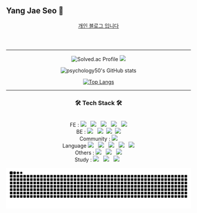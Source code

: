 ## Yang Jae Seo 🤪
 
<div align="center">
  
 <header>
  <a href="https://jaeseo0519.tistory.com/">개인 블로그 입니다</a>
 </header>
  
<hr>  
  
![Solved.ac Profile](http://mazassumnida.wtf/api/v2/generate_badge?boj=0pao0)
<img src="http://mazandi.herokuapp.com/api?handle=0pao0&theme=warm"/>

</div>  
<div align="center">
  
![psychology50's GitHub stats](https://github-readme-stats.vercel.app/api?username=psychology50&show_icons=true&theme=great-gatsby)
  
[![Top Langs](https://github-readme-stats.vercel.app/api/top-langs/?username=psychology50&layout=compact)](https://github.com/psychology50/github-readme-stats)

</div>

* * *
 
<h3 align="center"><b>🛠 Tech Stack 🛠</b></h3>
</br>
<!-- <img src="https://img.shields.io/badge/이름-색상코드?style=flat-square&logo=로고명&logoColor=로고색"/> -->
<div align="center">
 <label>FE : </label>
 <img src="https://img.shields.io/badge/HTML5-E34F26?style=flat-square&logo=HTML5&logoColor=white"/> &nbsp
 <img src="https://img.shields.io/badge/CSS3-1572B6?style=flat-square&logo=CSS3&logoColor=white"/> &nbsp 
 <img src="https://img.shields.io/badge/JavaScript-F7DF1E?style=flat-square&logo=JavaScript&logoColor=white"/> &nbsp 
 <img src="https://img.shields.io/badge/React-61DAFB?style=flat-square&logo=React&logoColor=white"/> &nbsp
 <img src="https://img.shields.io/badge/Android-3ddc84?style=flat-square&logo=Android&logoColor=white"/></br>
 <label>BE : </label>
 <img src="https://img.shields.io/badge/MySQL-4479A1?style=flat-square&logo=MySQL&logoColor=white"/> &nbsp 
 <img src="https://img.shields.io/badge/Django-092E20?style=flat-square&logo=Django&logoColor=white"/>&nbsp 
 <img src="https://img.shields.io/badge/Spring Boot-6db33f?style=flat-square&logo=Spring Boot&logoColor=white"/>&nbsp
 <img src="https://img.shields.io/badge/Spring Security-6db33f?style=flat-square&logo=Spring Security&logoColor=white"/></br>
 <label>Community : </label>
 <img src="https://img.shields.io/badge/42-000000?style=flat-square&logo=42&logoColor=white"/> </br>
 <label>Language</label>
 <img src="https://img.shields.io/badge/C-A8B9CC?style=flat-square&logo=C&logoColor=white"/> &nbsp
 <img src="https://img.shields.io/badge/C++-00599C?style=flat-square&logo=c%2B%2B&&logoColor=white"/> &nbsp
 <img src="https://img.shields.io/badge/Java-007396?style=flat-square&logo=Java&logoColor=white"/> &nbsp
 <img src="https://img.shields.io/badge/Python-3776AB?style=flat-square&logo=Python&logoColor=white"/> &nbsp
 <img src="https://img.shields.io/badge/Kotlin-7f52ff?style=flat-square&logo=Kotlin&logoColor=white"/> </br>
 <label>Others : </label>
 <img src="https://img.shields.io/badge/Vim-019733?style=flat-square&logo=Vim&logoColor=white"/> &nbsp
 <img src="https://img.shields.io/badge/CMake-064F8C?style=flat-square&logo=CMake&logoColor=white"/> &nbsp
 <img src="https://img.shields.io/badge/Unity-000000?style=flat-square&logo=Unity&logoColor=white"/> </br>
 <labe>Study : </label>
 <img src="https://img.shields.io/badge/Linux-FCC624?style=flat-square&logo=Linux&logoColor=white"/> &nbsp
 <img src="https://img.shields.io/badge/Git-F05032?style=flat-square&logo=Git&logoColor=white"/> &nbsp 
 <img src="https://img.shields.io/badge/Node.js-339933?style=flat-square&logo=Node.js&logoColor=white"/> &nbsp 
</div>

![snake gif](https://github.com/psychology50/psychology50/blob/output/github-contribution-grid-snake.svg)
